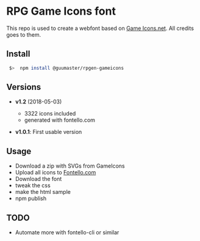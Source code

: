 
# RPG Game Icons font

This repo is used to create a webfont based on [Game Icons.net](https://game-icons.net/). All credits goes to them. 

## Install

```sh
 $>  npm install @guumaster/rpgen-gameicons
```

## Versions

- **v1.2** (2018-05-03) 
  - 3322 icons included
  - generated with fontello.com

- **v1.0.1**: First usable version


## Usage

- Download a zip with SVGs from GameIcons
- Upload all icons to [Fontello.com](https://fontello.com)
- Download the font
- tweak the css
- make the html sample
- npm publish


## TODO

- Automate more with fontello-cli or similar
